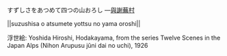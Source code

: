 すずしさをあつめて四つの山おろし
—[與謝蕪村](https://ja.wikipedia.org/wiki/與謝蕪村)

||suzushisa o atsumete yottsu no yama oroshi||

浮世絵: Yoshida Hiroshi, Hodakayama, from the series Twelve Scenes in the Japan Alps (Nihon Arupusu jûni dai no uchi), 1926